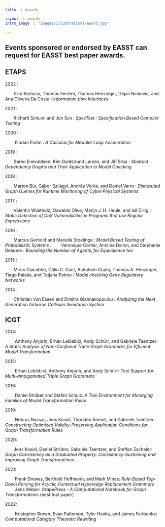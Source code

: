 ```yaml
---
title  : Awards

layout  : awards
intro_image  : "images/illustrations/award.jpg"

---
```

## Events sponsored or endorsed by EASST can request for EASST best paper awards.

## ETAPS
2022  :

&nbsp;&nbsp;&nbsp;&nbsp;&nbsp;&nbsp;&nbsp;Ezio Bartocci, Thomas Ferrère, Thomas Henzinger, Dejan Nickovic,   and Ana Oliveira Da Costa  : <i>Information·flow Interfaces</i>


2021  :

&nbsp;&nbsp;&nbsp;&nbsp;&nbsp;&nbsp;&nbsp;Richard Schumi and Jun Sun  : <i>SpecTest  : Specification·Based Compiler Testing</i>

2020  :

&nbsp;&nbsp;&nbsp;&nbsp;&nbsp;&nbsp;&nbsp; Florian Frohn  : <i>A Calculus for Modular Loop Acceleration</i>

2019  :

&nbsp;&nbsp;&nbsp;&nbsp;&nbsp;&nbsp;&nbsp;Søren Enevoldsen, Kim Guldstrand Larsen, and Jiří Srba  : <i>Abstract Dependency Graphs and Their Application to Model Checking</i>

2018  :

&nbsp;&nbsp;&nbsp;&nbsp;&nbsp;&nbsp;&nbsp;Márton Búr, Gábor Szilágyi, András Vörös, and Daniel Varro  : <i>Distributed Graph Queries for Runtime Monitoring of Cyber·Physical Systems</i>

2017  :

&nbsp;&nbsp;&nbsp;&nbsp;&nbsp;&nbsp;&nbsp;Valentin Wüstholz, Oswaldo Olivo, Marijn J. H. Heule, and Isil Dillig  : <i>Static Detection of DoS Vulnerabilities in Programs that use Regular Expressions</i>

2016  :

&nbsp;&nbsp;&nbsp;&nbsp;&nbsp;&nbsp;&nbsp;Marcus Gerhold and Marielle Stoelinga  : <i>Model·Based Testing of Probabilistic Systems</i> .
&nbsp;&nbsp;&nbsp;&nbsp;&nbsp;&nbsp;&nbsp;Veronique Cortier, Antoine Dallon, and Stephanie Delaune  : <i>Bounding the Number of Agents, for Equivalence too</i>

2015  :

&nbsp;&nbsp;&nbsp;&nbsp;&nbsp;&nbsp;&nbsp;Mirco Giacobbe, Călin C. Guet, Ashutosh Gupta, Thomas A. Henzinger, Tiago Paixão, and Tatjana Petrov  : <i>Model checking Gene Regulatory Networks</i>

2014  :

&nbsp;&nbsp;&nbsp;&nbsp;&nbsp;&nbsp;&nbsp;Christian Von Essen and Dimitra Giannakopoulou  : <i>Analyzing the Next Generation Airborne Collision Avoidance System</i>


## ICGT

2014:

&nbsp;&nbsp;&nbsp;&nbsp;&nbsp;&nbsp;&nbsp; Anthony Anjorin, Erhan Leblebici, Andy Schürr, and Gabriele Taentzer: *A Static Analysis of Non-Confluent Triple Graph Grammars for Efficient Model Transformation*

2015:

&nbsp;&nbsp;&nbsp;&nbsp;&nbsp;&nbsp;&nbsp; Erhan Leblebici, Anthony Anjorin, and Andy Schürr: *Tool Support for Multi-amalgamated Triple Graph Grammars*

2016:

&nbsp;&nbsp;&nbsp;&nbsp;&nbsp;&nbsp;&nbsp; Daniel Strüber and Stefan Schulz: *A Tool Environment for Managing Families of Model Transformation Rules*

2019:

&nbsp;&nbsp;&nbsp;&nbsp;&nbsp;&nbsp;&nbsp; Nebras Nassar, Jens Kosiol, Thorsten Arendt, and Gabriele Taentzer: *Constructing Optimized Validity-Preserving Application Conditions for Graph Transformation Rules*

2020:

&nbsp;&nbsp;&nbsp;&nbsp;&nbsp;&nbsp;&nbsp;Jens Kosiol, Daniel Strüber, Gabriele Taentzer, and Steffen Zschaler: *Graph Consistency as a Graduated Property: Consistency-Sustaining and Improving Graph Transformations*

2021:

&nbsp;&nbsp;&nbsp;&nbsp;&nbsp;&nbsp;&nbsp; Frank Drewes, Berthold Hoffmann, and Mark Minas: *Rule-Based Top-Down Parsing for Acyclic Contextual Hyperedge Replacement Grammars*
&nbsp;&nbsp;&nbsp;&nbsp;&nbsp;&nbsp;&nbsp; Jens Weber: *GrapePress - A Computational Notebook for Graph Transformations* (best tool paper)

2022:

&nbsp;&nbsp;&nbsp;&nbsp;&nbsp;&nbsp;&nbsp; Kristopher Brown, Evan Patterson, Tyler Hanks, and James Fairbanks: *Computational Category Theoretic Rewriting*

